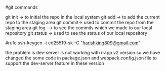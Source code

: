 #git commands

git init -> to initial the repo in the local system
git add -> to add the current repo to the staging area
git commit-> used to commit the repo from the staging area
git log --> to see the commits which we made to our local repository
git status -> used to see the status of our  local repository

#rufe
ssh-keygen -t ed25519-sk -C "harishking809@gmail.com"
 
the problem is dev-server is not working with i-app v2 version so
we have changed the some code in 
package.json and webpack.config.json file to support the dev-server feature in these version